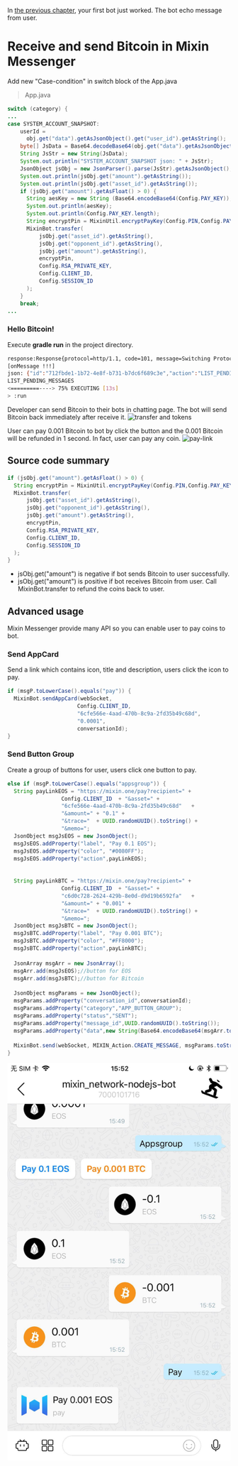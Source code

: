 In [the previous chapter](https://github.com/wenewzhang/mixin_labs-java-bot/blob/master/README.md), your first bot just worked. The bot echo message from user.

# Receive and send Bitcoin in Mixin Messenger
Add new "Case-condition" in switch block of the App.java
> App.java
```java
switch (category) {
...
case SYSTEM_ACCOUNT_SNAPSHOT:
    userId =
      obj.get("data").getAsJsonObject().get("user_id").getAsString();
    byte[] JsData = Base64.decodeBase64(obj.get("data").getAsJsonObject().get("data").getAsString());
    String JsStr = new String(JsData);
    System.out.println("SYSTEM_ACCOUNT_SNAPSHOT json: " + JsStr);
    JsonObject jsObj = new JsonParser().parse(JsStr).getAsJsonObject();
    System.out.println(jsObj.get("amount").getAsString());
    System.out.println(jsObj.get("asset_id").getAsString());
    if (jsObj.get("amount").getAsFloat() > 0) {
      String aesKey = new String (Base64.encodeBase64(Config.PAY_KEY));
      System.out.println(aesKey);
      System.out.println(Config.PAY_KEY.length);
      String encryptPin = MixinUtil.encryptPayKey(Config.PIN,Config.PAY_KEY);
      MixinBot.transfer(
          jsObj.get("asset_id").getAsString(),
          jsObj.get("opponent_id").getAsString(),
          jsObj.get("amount").getAsString(),
          encryptPin,
          Config.RSA_PRIVATE_KEY,
          Config.CLIENT_ID,
          Config.SESSION_ID
      );
    }
    break;
...
```
### Hello Bitcoin!
Execute **gradle run** in the project directory.
```bash
response:Response{protocol=http/1.1, code=101, message=Switching Protocols, url=https://blaze.mixin.one/}
[onMessage !!!]
json: {"id":"712fbde1-1b72-4e8f-b731-b7dc6f689c3e","action":"LIST_PENDING_MESSAGES"}
LIST_PENDING_MESSAGES
<=========----> 75% EXECUTING [13s]
> :run
```
Developer can send Bitcoin to their bots in chatting page. The bot will send Bitcoin back immediately after receive it.
![transfer and tokens](https://github.com/wenewzhang/mixin_network-nodejs-bot2/blob/master/transfer-any-tokens.jpg)

User can pay 0.001 Bitcoin to bot by click the button and the 0.001 Bitcoin will be refunded in 1 second. In fact, user can pay any coin.
![pay-link](https://github.com/wenewzhang/mixin_network-nodejs-bot2/blob/master/Pay_and_refund_quickly.jpg)

## Source code summary
```java
if (jsObj.get("amount").getAsFloat() > 0) {
  String encryptPin = MixinUtil.encryptPayKey(Config.PIN,Config.PAY_KEY);
  MixinBot.transfer(
      jsObj.get("asset_id").getAsString(),
      jsObj.get("opponent_id").getAsString(),
      jsObj.get("amount").getAsString(),
      encryptPin,
      Config.RSA_PRIVATE_KEY,
      Config.CLIENT_ID,
      Config.SESSION_ID
  );
}
```
* jsObj.get("amount") is negative if bot sends Bitcoin to user successfully.
* jsObj.get("amount") is positive if bot receives Bitcoin from user.
Call MixinBot.transfer to refund the coins back to user.

## Advanced usage
Mixin Messenger provide many API so you can enable user to pay coins to bot. 

### Send AppCard
Send a link which contains icon, title and description, users click the icon to pay.
```java
if (msgP.toLowerCase().equals("pay")) {
  MixinBot.sendAppCard(webSocket,
                      Config.CLIENT_ID,
                      "6cfe566e-4aad-470b-8c9a-2fd35b49c68d",
                      "0.0001",
                      conversationId);
}
```
### Send Button Group
Create a group of buttons for user, users click one button to pay.
```java
else if (msgP.toLowerCase().equals("appsgroup")) {
  String payLinkEOS = "https://mixin.one/pay?recipient=" +
                 Config.CLIENT_ID  + "&asset=" +
                 "6cfe566e-4aad-470b-8c9a-2fd35b49c68d"   +
                 "&amount=" + "0.1" +
                 "&trace="  + UUID.randomUUID().toString() +
                 "&memo=";
  JsonObject msgJsEOS = new JsonObject();
  msgJsEOS.addProperty("label", "Pay 0.1 EOS");
  msgJsEOS.addProperty("color", "#0080FF");
  msgJsEOS.addProperty("action",payLinkEOS);


  String payLinkBTC = "https://mixin.one/pay?recipient=" +
                 Config.CLIENT_ID  + "&asset=" +
                 "c6d0c728-2624-429b-8e0d-d9d19b6592fa"   +
                 "&amount=" + "0.001" +
                 "&trace="  + UUID.randomUUID().toString() +
                 "&memo=";
  JsonObject msgJsBTC = new JsonObject();
  msgJsBTC.addProperty("label", "Pay 0.001 BTC");
  msgJsBTC.addProperty("color", "#FF8000");
  msgJsBTC.addProperty("action",payLinkBTC);

  JsonArray msgArr = new JsonArray();
  msgArr.add(msgJsEOS);//button for EOS
  msgArr.add(msgJsBTC);//button for Bitcoin

  JsonObject msgParams = new JsonObject();
  msgParams.addProperty("conversation_id",conversationId);
  msgParams.addProperty("category","APP_BUTTON_GROUP");
  msgParams.addProperty("status","SENT");
  msgParams.addProperty("message_id",UUID.randomUUID().toString());
  msgParams.addProperty("data",new String(Base64.encodeBase64(msgArr.toString().getBytes())));

  MixinBot.send(webSocket, MIXIN_Action.CREATE_MESSAGE, msgParams.toString());
}
```
![pay-link](https://github.com/wenewzhang/mixin_labs-java-bot/blob/master/appcard.jpeg)
